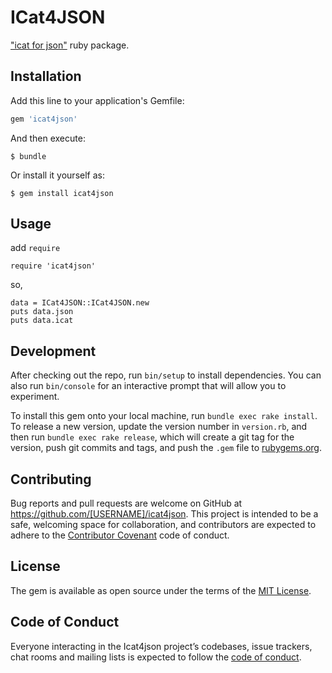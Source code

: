 # ICat4JSON

["icat for json"](https://www.ipa.go.jp/security/vuln/icat.html) ruby package.

## Installation

Add this line to your application's Gemfile:

```ruby
gem 'icat4json'
```

And then execute:

    $ bundle

Or install it yourself as:

    $ gem install icat4json

## Usage

add `require`

```
require 'icat4json'
```

so,

```
data = ICat4JSON::ICat4JSON.new
puts data.json
puts data.icat
```

## Development

After checking out the repo, run `bin/setup` to install dependencies. You can also run `bin/console` for an interactive prompt that will allow you to experiment.

To install this gem onto your local machine, run `bundle exec rake install`. To release a new version, update the version number in `version.rb`, and then run `bundle exec rake release`, which will create a git tag for the version, push git commits and tags, and push the `.gem` file to [rubygems.org](https://rubygems.org).

## Contributing

Bug reports and pull requests are welcome on GitHub at https://github.com/[USERNAME]/icat4json. This project is intended to be a safe, welcoming space for collaboration, and contributors are expected to adhere to the [Contributor Covenant](http://contributor-covenant.org) code of conduct.

## License

The gem is available as open source under the terms of the [MIT License](https://opensource.org/licenses/MIT).

## Code of Conduct

Everyone interacting in the Icat4json project’s codebases, issue trackers, chat rooms and mailing lists is expected to follow the [code of conduct](https://github.com/[USERNAME]/icat4json/blob/master/CODE_OF_CONDUCT.md).
